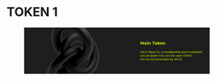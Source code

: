 # TOKEN 1

<figure><img src="../.gitbook/assets/Frame 22 (1).png" alt=""><figcaption></figcaption></figure>
